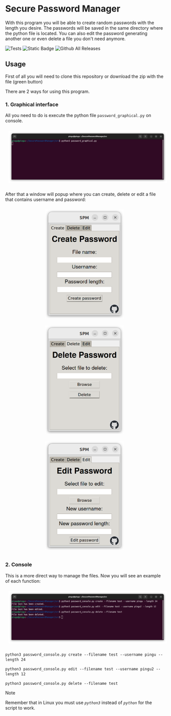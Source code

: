 # Secure Password Manager
 With this program you will be able to create random passwords with the length you desire. The passwords will be saved in the same directory where the python file is located.
 You can also edit the password generating another one or even delete a file you don't need anymore.

![Tests](https://github.com/santipvz/SecurePasswordManager/actions/workflows/pylint.yml/badge.svg/)
![Static Badge](https://img.shields.io/badge/Version-1.0-blue/)
![Github All Releases](https://img.shields.io/github/downloads/santipvz/SecurePasswordManager/total.svg)

 ## Usage
First of all you will need to clone this repository or download the zip with the file (green button)

There are 2 ways for using this program.
### 1. Graphical interface
All you need to do is execute the python file `password_graphical.py` on console.
<p align="center">
  <img src="assets/start_graphical.png" width="780" style="margin: 10px;">
</p>

After that a window will popup where you can create, delete or edit a file that contains username and password:
<p align="center">
  <img src="assets/create_graphical.png" width="250" style="margin: 10px;">
  <img src="assets/delete_graphical.png" width="250" style="margin: 10px;">
  <img src="assets/edit_graphical.png" width="250" style="margin: 10px;">
</p>

### 2. Console
This is a more direct way to manage the files. Now you will see an example of each function:

<p align="center">
  <img src="assets/console_commands.png" width="780" style="margin: 10px;">
</p>
<pre><code>python3 password_console.py create --filename test --username pingu --length 24</code></pre>
<pre><code>python3 password_console.py edit --filename test --username pingu2 --length 12</code></pre>
<pre><code>python3 password_console.py delete --filename test</code></pre>

> [!NOTE]
> Remember that in Linux you must use _`python3`_ instead of _`python`_ for the script to work.
